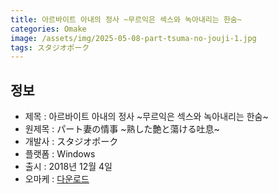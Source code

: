 ```yaml
---
title: 아르바이트 아내의 정사 ~무르익은 섹스와 녹아내리는 한숨~
categories: Omake
image: /assets/img/2025-05-08-part-tsuma-no-jouji-1.jpg
tags: スタジオポーク 
---
```


## 정보

* 제목 : 아르바이트 아내의 정사 ~무르익은 섹스와 녹아내리는 한숨~
* 원제목 : パート妻の情事 ~熟した艶と蕩ける吐息~
* 개발사 : スタジオポーク
* 플랫폼 : Windows
* 출시 : 2018년 12월 4일
* 오마케 : [다운로드](/assets/omake/part-tsuma-no-jouji.zip)
